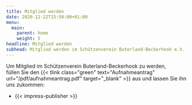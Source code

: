 ```yaml
---
title: Mitglied werden
date: 2020-12-22T15:50:00+01:00
menu:
  main:
    parent: home
    weight: 5    
headline: Mitglied werden
subhead: Mitglied werden im Schützenverein Buterland-Beckerhook e.V.
---
```


Um Mitglied im Schützenverein Buterland-Beckerhook zu werden,   
füllen Sie den
{{< tlink class="green" text="Aufnahmeantrag" url="/pdf/aufnahmeantrag.pdf" target="_blank" >}} 
aus und lassen Sie 
ihn uns zukommen:   

- {{< impress-publisher >}}


